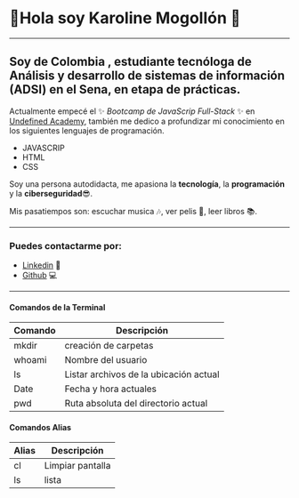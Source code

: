 # 👋Hola soy Karoline Mogollón 💜
----
## Soy de Colombia , estudiante tecnóloga de Análisis y desarrollo de sistemas de información (ADSI) en el Sena, en etapa de prácticas.

Actualmente empecé el ✨ _Bootcamp de JavaScrip Full-Stack_ ✨ en [Undefined Academy](https://github.com/undefined-academy), también me dedico a profundizar mi conocimiento en los siguientes lenguajes de programación.

- JAVASCRIP 
- HTML
- CSS

Soy una persona  autodidacta, me apasiona la **tecnología**, la **programación** y la **ciberseguridad**:sunglasses:.

Mis pasatiempos son:
escuchar musica :notes:, ver pelis :movie_camera:, leer libros :books:.

----
### Puedes contactarme por: 

- [Linkedin](https://www.linkedin.com/in/karoline-mogollon-/) 💼
- [Github](https://github.com/Karomogo26) 💻

----
#### Comandos de la Terminal

| Comando | Descripción |
| ---------- | ---------- |
| mkdir  | creación de carpetas  |
| whoami  | Nombre del usuario  |
| ls  | Listar archivos de la ubicación actual  |
| Date  | Fecha y hora actuales  |
| pwd  | Ruta absoluta del directorio actual  |

#### Comandos Alias
 Alias | Descripción |
| ---------- | ---------- 
| cl  | Limpiar pantalla
| ls  | lista  |


